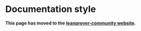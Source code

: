 # Documentation style

**This page has moved to the
[leanprover-community website](https://leanprover-community.github.io/contribute/doc.html).**
